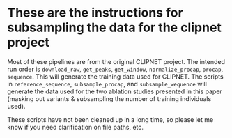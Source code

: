 # These are the instructions for subsampling the data for the clipnet project

Most of these pipelines are from the original CLIPNET project. The intended run order is `download_raw`, `get_peaks`, `get_window`, `normalize_procap`, `procap`, `sequence`. This will generate the training data used for CLIPNET. The scripts in `reference_sequence`, `subsample_procap`, and `subsample_wequence` will generate the data used for the two ablation studies presented in this paper (masking out variants & subsampling the number of training individuals used).

These scripts have not been cleaned up in a long time, so please let me know if you need clarification on file paths, etc.
